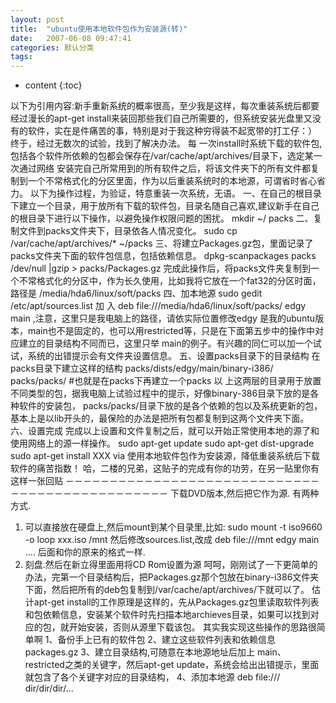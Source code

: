 ```yaml
---
layout: post
title:  "ubuntu使用本地软件包作为安装源(转)"
date:   2007-06-08 09:47:41
categories: 默认分类
tags:
---
```


* content
{:toc}

以下为引用内容:新手重新系统的概率很高，至少我是这样，每次重装系统后都要经过漫长的apt-get install来装回那些我们自己所需要的，但系统安装光盘里又没有的软件，实在是件痛苦的事，特别是对于我这种穷得装不起宽带的打工仔：）
终于，经过无数次的试验，找到了解决办法。
每  一次install时系统下载的软件包,包括各个软件所依赖的包都会保存在/var/cache/apt/archives/目录下，选定某一次通过网络  安装完自己所常用到的所有软件之后，将该文件夹下的所有文件都复制到一个不常格式化的分区里面，作为以后重装系统时的本地源，可谓省时省心省力。
以下为操作过程，为验证，特意重装一次系统，无语。
一、在自己的根目录下建立一个目录，用于放所有下载的软件包，目录名随自己喜欢,建议新手在自己的根目录下进行以下操作，以避免操作权限问题的困扰。
mkdir ~/ packs
二、复制文件到packs文件夹下，目录依各人情况变化。
sudo cp /var/cache/apt/archives/* ~/packs
三、将建立Packages.gz包，里面记录了packs文件夹下面的软件包信息，包括依赖信息。
dpkg-scanpackages packs /dev/null |gzip > packs/Packages.gz
完成此操作后，将packs文件夹复制到一个不常格式化的分区中，作为长久使用，比如我将它放在一个fat32的分区时面，路径是 /media/hda6/linux/soft/packs
四、加本地源
sudo gedit /etc/apt/sources.list
加  入 deb file:///media/hda6/linux/soft/packs/ edgy main  ,注意，这里只是我电脑上的路径，请依实际位置修改edgy  是我的ubuntu版本，main也不是固定的，也可以用restricted等，只是在下面第五步中的操作中对应建立的目录结构不同而已，这里只举  main的例子。有兴趣的同仁可以加一个试试，系统的出错提示会有文件夹设置信息。
五、设置packs目录下的目录结构
在packs目录下建立这样的结构
packs/dists/edgy/main/binary-i386/
packs/packs/ #也就是在packs下再建立一个packs
以  上这两层的目录用于放置不同类型的包，据我电脑上试验过程中的提示，好像binary-386目录下放的是各种软件的安装包，  packs/packs/目录下放的是各个依赖的包以及系统更新的包，基本上是以lib开头的，最保险的办法是把所有包都复制到这两个文件夹下面。
六、设置完成
完成以上设置和文件复制之后，就可以开始正常使用本地的源了和使用网络上的源一样操作。
sudo apt-get update
sudo apt-get dist-upgrade
sudo apt-get install XXX 
via 使用本地软件包作为安装源，降低重装系统后下载软件的痛苦指数！
哈，二楼的兄弟，这贴子的完成有你的功劳，在另一贴里你有这样一张回贴
－－－－－－－－－－－－－－－－－－－－－－－－－－－－－－－－－－－－－－－－－－－－－－－
下载DVD版本,然后把它作为源. 有两种方式.
1. 可以直接放在硬盘上,然后mount到某个目录里,比如: sudo mount -t iso9660 -o loop xxx.iso /mnt
然后修改sources.list,改成 deb file:///mnt edgy main .... 后面和你的原来的格式一样.
2. 刻盘.然后在新立得里面用将CD Rom设置为源 
呵呵，刚刚试了一下更简单的办法，完第一个目录结构后，把Packages.gz那个包放在binary-i386文件夹下面，然后把所有的deb包复制到/var/cache/apt/archives/下就可以了。
估计apt-get install的工作原理是这样的，先从Packages.gz包里读取软件列表和包依赖信息，安装某个软件时先扫描本地archieves目录，如果可以找到对应的包，就开始安装，否则从源里下载该包。
其实我实现这些操作的思路很简单啊
1、备份手上已有的软件包
2、建立这些软件列表和依赖信息 packages.gz
3、建立目录结构,可随意在本地源地址后加上 main、 restricted之类的关键字，然后apt-get update，系统会给出出错提示，里面就包含了各个关键字对应的目录结构，
4、添加本地源 deb file:/// dir/dir/dir/...
        
